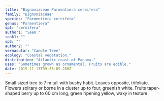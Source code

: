 ```yaml
---
title: "Bignoniaceae Parmentiera cereifera"
family: "Bignoniaceae"
species: "Parmentiera cereifera"
genus: "Parmentiera"
sp1: "cereifera"
author1: "Seem."
rank1: ""
sp2: ""
author2: ""
vernacular: "Candle Tree"
ecology: "Coastal vegetation."
distribution: "Atlantic coast of Panama."
uses: "Sometimes grown as ornamental. Fruits are edible."
date: 2019-11-13T09:35:09.280Z
---
```

Small sized tree to 7 m tall with bushy habit. Leaves opposite, trifoliate. Flowers solitary or borne in a cluster up to four, greenish white. Fruits taper-shaped berry up to 60 cm long, green ripening yellow, waxy in texture.